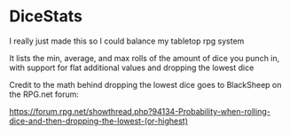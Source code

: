 # DiceStats

I really just made this so I could balance my tabletop rpg system

It lists the min, average, and max rolls of the amount of dice you punch in, with support for flat additional values and dropping the lowest dice

Credit to the math behind dropping the lowest dice goes to BlackSheep on the RPG.net forum:

https://forum.rpg.net/showthread.php?94134-Probability-when-rolling-dice-and-then-dropping-the-lowest-(or-highest)